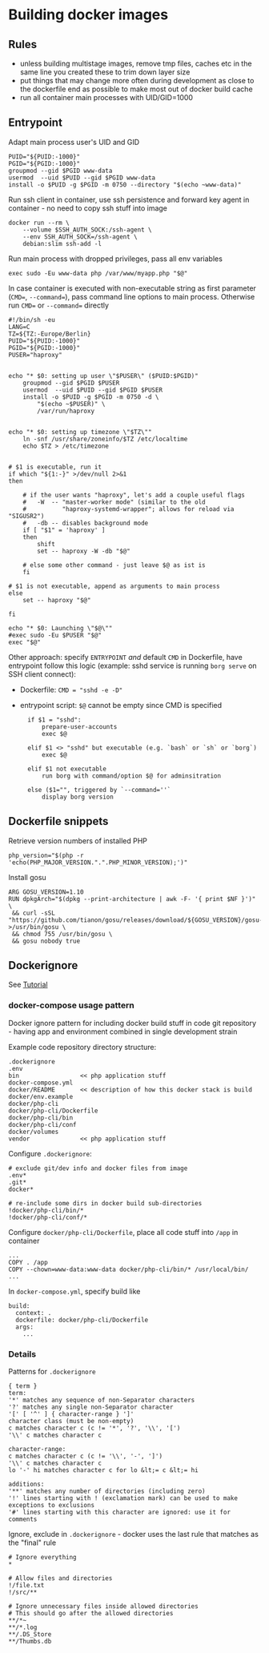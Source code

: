Building docker images
======================

Rules
-----

* unless building multistage images, remove tmp files, caches etc in the same line you created these to trim down layer size
* put things that may change more often during development as close to the dockerfile end as possible to make most out of docker build cache
* run all container main processes with UID/GID=1000 


Entrypoint
----------

Adapt main process user's UID and GID

    PUID="${PUID:-1000}"
    PGID="${PGID:-1000}"
    groupmod --gid $PGID www-data
    usermod  --uid $PUID --gid $PGID www-data
    install -o $PUID -g $PGID -m 0750 --directory "$(echo ~www-data)"


Run ssh client in container, use ssh persistence and forward key agent in
container - no need to copy ssh stuff into image

    docker run --rm \
        --volume $SSH_AUTH_SOCK:/ssh-agent \
        --env SSH_AUTH_SOCK=/ssh-agent \
        debian:slim ssh-add -l



Run main process with dropped privileges, pass all env variables

    exec sudo -Eu www-data php /var/www/myapp.php "$@"



In case container is executed with non-executable string as first parameter
(`CMD=`, `--command=`), pass command line options to main process. Otherwise
run `CMD=` or `--command=` directly


    #!/bin/sh -eu
    LANG=C
    TZ=${TZ:-Europe/Berlin}
    PUID="${PUID:-1000}"
    PGID="${PGID:-1000}"
    PUSER="haproxy"


    echo "* $0: setting up user \"$PUSER\" ($PUID:$PGID)"
        groupmod --gid $PGID $PUSER
        usermod  --uid $PUID --gid $PGID $PUSER
        install -o $PUID -g $PGID -m 0750 -d \
            "$(echo ~$PUSER)" \
            /var/run/haproxy


    echo "* $0: setting up timezone \"$TZ\""
        ln -snf /usr/share/zoneinfo/$TZ /etc/localtime
        echo $TZ > /etc/timezone


    # $1 is executable, run it
    if which "${1:-}" >/dev/null 2>&1
    then

        # if the user wants "haproxy", let's add a couple useful flags
        #   -W  -- "master-worker mode" (similar to the old
        #          "haproxy-systemd-wrapper"; allows for reload via "SIGUSR2")
        #   -db -- disables background mode
        if [ "$1" = 'haproxy' ]
        then
            shift
            set -- haproxy -W -db "$@"

        # else some other command - just leave $@ as ist is
        fi

    # $1 is not executable, append as arguments to main process
    else
        set -- haproxy "$@"

    fi

    echo "* $0: Launching \"$@\""
    #exec sudo -Eu $PUSER "$@"
    exec "$@"


Other approach: specify `ENTRYPOINT` *and* default `CMD` in Dockerfile, have entrypoint follow this logic (example: sshd service is running `borg serve` on SSH client connect):


* Dockerfile:  `CMD = "sshd -e -D"`
* entrypoint script: `$@` cannot be empty since CMD is specified

        if $1 = "sshd":
            prepare-user-accounts
            exec $@

        elif $1 <> "sshd" but executable (e.g. `bash` or `sh` or `borg`)
            exec $@

        elif $1 not executable
            run borg with command/option $@ for adminsitration

        else ($1="", triggered by `--command=''`
            display borg version



Dockerfile snippets
-------------------

Retrieve version numbers of installed PHP

    php_version="$(php -r 'echo(PHP_MAJOR_VERSION.".".PHP_MINOR_VERSION);')"

Install gosu

    ARG GOSU_VERSION=1.10
    RUN dpkgArch="$(dpkg --print-architecture | awk -F- '{ print $NF }')" \
     && curl -sSL "https://github.com/tianon/gosu/releases/download/${GOSU_VERSION}/gosu-${dpkgArch}" >/usr/bin/gosu \
     && chmod 755 /usr/bin/gosu \
     && gosu nobody true



Dockerignore
------------
See [Tutorial](https://codefresh.io/docker-tutorial/not-ignore-dockerignore-2)

### docker-compose usage pattern


Docker ignore pattern for including docker build stuff in code git repository -
having app and environment combined in single development strain

Example code repository directory structure:

    .dockerignore
    .env
    bin                 << php application stuff
    docker-compose.yml
    docker/README       << description of how this docker stack is build
    docker/env.example
    docker/php-cli
    docker/php-cli/Dockerfile
    docker/php-cli/bin
    docker/php-cli/conf
    docker/volumes
    vendor              << php application stuff

Configure `.dockerignore`:

    # exclude git/dev info and docker files from image
    .env*
    .git*
    docker*

    # re-include some dirs in docker build sub-directories
    !docker/php-cli/bin/*
    !docker/php-cli/conf/*


Configure `docker/php-cli/Dockerfile`, place all code stuff into `/app` in container

    ...
    COPY . /app  
    COPY --chown=www-data:www-data docker/php-cli/bin/* /usr/local/bin/
    ...

In `docker-compose.yml`, specify build like

    build:
      context: .
      dockerfile: docker/php-cli/Dockerfile
      args:
        ...


### Details

Patterns for `.dockerignore`

    { term }
    term:
    '*' matches any sequence of non-Separator characters
    '?' matches any single non-Separator character
    '[' [ '^' ] { character-range } ']'
    character class (must be non-empty)
    c matches character c (c != '*', '?', '\\', '[')
    '\\' c matches character c

    character-range:
    c matches character c (c != '\\', '-', ']')
    '\\' c matches character c
    lo '-' hi matches character c for lo &lt;= c &lt;= hi

    additions:
    '**' matches any number of directories (including zero)
    '!' lines starting with ! (exclamation mark) can be used to make exceptions to exclusions
    '#' lines starting with this character are ignored: use it for comments


Ignore, exclude in `.dockerignore` - docker uses the last rule that matches as
the "final" rule

    # Ignore everything
    *

    # Allow files and directories
    !/file.txt
    !/src/**

    # Ignore unnecessary files inside allowed directories
    # This should go after the allowed directories
    **/*~
    **/*.log
    **/.DS_Store
    **/Thumbs.db

